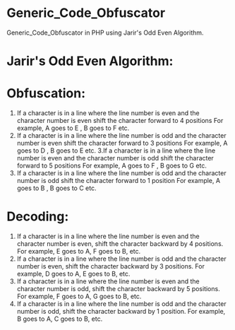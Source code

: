 # Generic_Code_Obfuscator
Generic_Code_Obfuscator in PHP using Jarir's Odd Even Algorithm.

# Jarir's Odd Even Algorithm:

# Obfuscation:

1. If a character is in a line where the line number is even and the character number is even shift the character forward to  4 positions For example, A goes to E , B goes to F etc.
2. If a character is in a line where the line number is odd and the character number is even shift the character forward to  3 positions For example, A goes to D , B goes to E etc.
3.If a character is in a line where the line number is even and the character number is odd shift the character forward to  5 positions For example, A goes to F , B goes to G etc.
4. If a character is in a line where the line number is odd and the character number is odd shift the character forward to  1 position For example, A goes to B , B goes to C etc.

# Decoding:

1. If a character is in a line where the line number is even and the character number is even, shift the character backward by 4 positions. For example, E goes to A, F goes to B, etc.
2. If a character is in a line where the line number is odd and the character number is even, shift the character backward by 3 positions. For example, D goes to A, E goes to B, etc.
3. If a character is in a line where the line number is even and the character number is odd, shift the character backward by 5 positions. For example, F goes to A, G goes to B, etc.
4. If a character is in a line where the line number is odd and the character number is odd, shift the character backward by 1 position. For example, B goes to A, C goes to B, etc.
